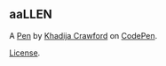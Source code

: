 aaLLEN
------


A [Pen](https://codepen.io/CrawfordK/pen/aaLLEN) by [Khadija Crawford](https://codepen.io/CrawfordK) on [CodePen](https://codepen.io).

[License](https://codepen.io/CrawfordK/pen/aaLLEN/license).